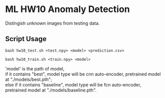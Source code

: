 # ML HW10 Anomaly Detection 
Distingish unknown images from testing data. 
## Script Usage
```
bash hw10_test.sh <test.npy> <model> <prediction.csv>
```
```
bash hw10_train.sh <train.npy> <model>
``` 
'model' is the path of model,  
if it contains "best", model type will be cnn auto-encoder, pretrained model at "./models/best.pth";  
else if it contains "baseline", model type will be fcn auto-encoder, pretrained model at "./models/baseline.pth".
